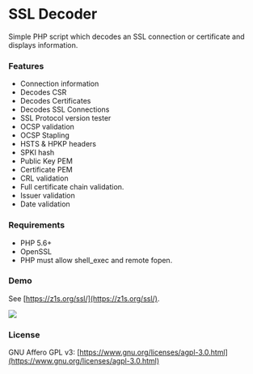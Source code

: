 # SSL Decoder

Simple PHP script which decodes an SSL connection or certificate and displays information.

### Features

- Connection information
- Decodes CSR
- Decodes Certificates
- Decodes SSL Connections
- SSL Protocol version tester
- OCSP validation
- OCSP Stapling
- HSTS & HPKP headers
- SPKI hash
- Public Key PEM
- Certificate PEM
- CRL validation
- Full certificate chain validation.
- Issuer validation
- Date validation

### Requirements

- PHP 5.6+
- OpenSSL
- PHP must allow shell_exec and remote fopen.

### Demo

See [https://z1s.org/ssl/](https://z1s.org/ssl/).

<a href="https://z1s.org/ssl/"><img src="http://i.imgur.com/R1BQlLVm.png" /></a>

### License

GNU Affero GPL v3: [https://www.gnu.org/licenses/agpl-3.0.html](https://www.gnu.org/licenses/agpl-3.0.html)
